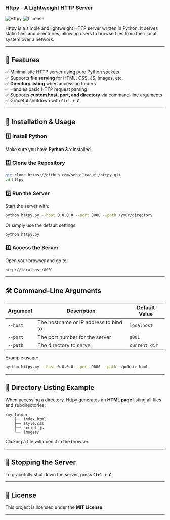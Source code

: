 ### **Httpy - A Lightweight HTTP Server**  

![Httpy](https://img.shields.io/badge/Python-3.x-blue.svg) ![License](https://img.shields.io/badge/License-MIT-green.svg)  

Httpy is a simple and lightweight HTTP server written in Python. It serves static files and directories, allowing users to browse files from their local system over a network.  

---

## **🚀 Features**  
✅ Minimalistic HTTP server using pure Python sockets  
✅ Supports **file serving** for HTML, CSS, JS, images, etc.  
✅ **Directory listing** when accessing folders  
✅ Handles basic HTTP request parsing  
✅ Supports **custom host, port, and directory** via command-line arguments  
✅ Graceful shutdown with `Ctrl + C`  

---

## **📌 Installation & Usage**  

### **1️⃣ Install Python**  
Make sure you have **Python 3.x** installed.  

### **2️⃣ Clone the Repository**  
```bash
git clone https://github.com/sohailraoufi/httpy.git
cd httpy
```

### **3️⃣ Run the Server**  
Start the server with:  
```bash
python httpy.py --host 0.0.0.0 --port 8080 --path /your/directory
```
Or simply use the default settings:  
```bash
python httpy.py
```

### **4️⃣ Access the Server**  
Open your browser and go to:  
```
http://localhost:8001
```

---

## **🛠 Command-Line Arguments**  
| Argument   | Description                                   | Default Value  |
|------------|-----------------------------------------------|----------------|
| `--host`   | The hostname or IP address to bind to        | `localhost`    |
| `--port`   | The port number for the server               | `8001`         |
| `--path`   | The directory to serve                       | `current dir`  |

Example usage:  
```bash
python httpy.py --host 0.0.0.0 --port 9000 --path ~/public_html
```

---

## **📂 Directory Listing Example**  
When accessing a directory, Httpy generates an **HTML page** listing all files and subdirectories:  
```
/my-folder
    ├── index.html
    ├── style.css
    ├── script.js
    └── images/
```
Clicking a file will open it in the browser.

---

## **🛑 Stopping the Server**  
To gracefully shut down the server, press **`Ctrl + C`**.  

---

## **📝 License**  
This project is licensed under the **MIT License**.  

---

